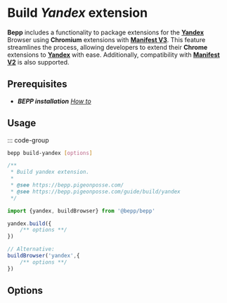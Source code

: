 # Build _Yandex_ extension

**Bepp** includes a functionality to package extensions for the [**Yandex**](https://browser.yandex.com/) Browser using **Chromium** extensions with [**Manifest V3**](https://developer.chrome.com/docs/extensions/reference/manifest). This feature streamlines the process, allowing developers to extend their **Chrome** extensions to [**Yandex**](https://browser.yandex.com/) with ease.
Additionally, compatibility with [**Manifest V2**](<https://developer.chrome.com/docs/extensions/mv2>) is also supported.

## Prerequisites

- **__BEPP_ installation_** [_How to_](/guide/getting-started#installation)

## Usage

::: code-group

```bash
bepp build-yandex [options]
```

```js
/**
 * Build yandex extension.
 * 
 * @see https://bepp.pigeonposse.com/
 * @see https://bepp.pigeonposse.com/guide/build/yandex
 */

import {yandex, buildBrowser} from '@bepp/bepp'

yandex.build({
    /** options **/
})

// Alternative:
buildBrowser('yandex',{
    /** options **/
})
```

## Options

<!--@include: ../../partials/build-browser-chromium-input.md-->
<!--@include: ../../partials/build-browser-chromium-input-2.md-->
<!--@include: ../../partials/build-browser-shared.md-->
<!--@include: ../../partials/options-shared.md-->
